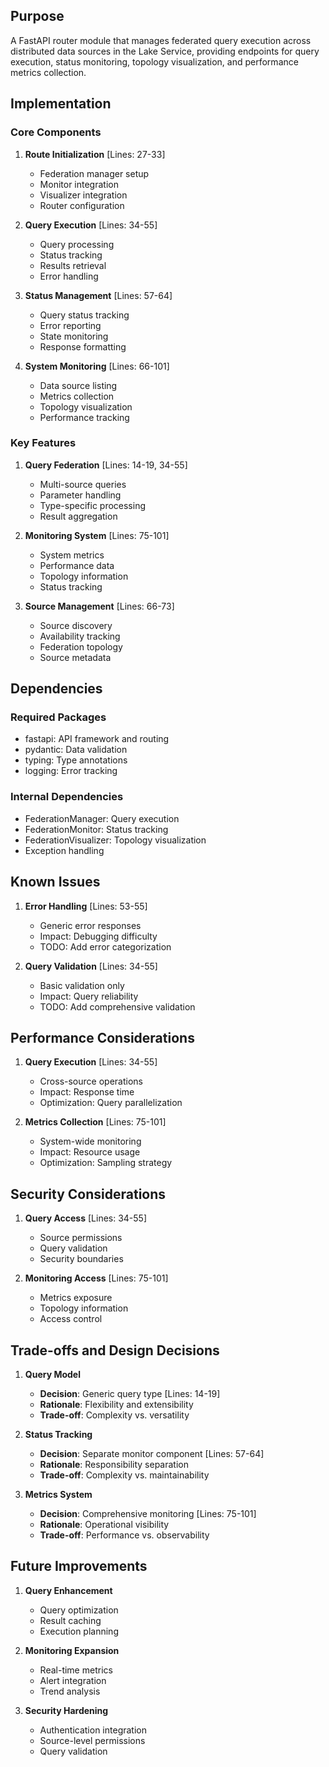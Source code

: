 ## Purpose

A FastAPI router module that manages federated query execution across distributed data sources in the Lake Service, providing endpoints for query execution, status monitoring, topology visualization, and performance metrics collection.

## Implementation

### Core Components

1. **Route Initialization** [Lines: 27-33]

   - Federation manager setup
   - Monitor integration
   - Visualizer integration
   - Router configuration

2. **Query Execution** [Lines: 34-55]

   - Query processing
   - Status tracking
   - Results retrieval
   - Error handling

3. **Status Management** [Lines: 57-64]

   - Query status tracking
   - Error reporting
   - State monitoring
   - Response formatting

4. **System Monitoring** [Lines: 66-101]
   - Data source listing
   - Metrics collection
   - Topology visualization
   - Performance tracking

### Key Features

1. **Query Federation** [Lines: 14-19, 34-55]

   - Multi-source queries
   - Parameter handling
   - Type-specific processing
   - Result aggregation

2. **Monitoring System** [Lines: 75-101]

   - System metrics
   - Performance data
   - Topology information
   - Status tracking

3. **Source Management** [Lines: 66-73]
   - Source discovery
   - Availability tracking
   - Federation topology
   - Source metadata

## Dependencies

### Required Packages

- fastapi: API framework and routing
- pydantic: Data validation
- typing: Type annotations
- logging: Error tracking

### Internal Dependencies

- FederationManager: Query execution
- FederationMonitor: Status tracking
- FederationVisualizer: Topology visualization
- Exception handling

## Known Issues

1. **Error Handling** [Lines: 53-55]

   - Generic error responses
   - Impact: Debugging difficulty
   - TODO: Add error categorization

2. **Query Validation** [Lines: 34-55]
   - Basic validation only
   - Impact: Query reliability
   - TODO: Add comprehensive validation

## Performance Considerations

1. **Query Execution** [Lines: 34-55]

   - Cross-source operations
   - Impact: Response time
   - Optimization: Query parallelization

2. **Metrics Collection** [Lines: 75-101]
   - System-wide monitoring
   - Impact: Resource usage
   - Optimization: Sampling strategy

## Security Considerations

1. **Query Access** [Lines: 34-55]

   - Source permissions
   - Query validation
   - Security boundaries

2. **Monitoring Access** [Lines: 75-101]
   - Metrics exposure
   - Topology information
   - Access control

## Trade-offs and Design Decisions

1. **Query Model**

   - **Decision**: Generic query type [Lines: 14-19]
   - **Rationale**: Flexibility and extensibility
   - **Trade-off**: Complexity vs. versatility

2. **Status Tracking**

   - **Decision**: Separate monitor component [Lines: 57-64]
   - **Rationale**: Responsibility separation
   - **Trade-off**: Complexity vs. maintainability

3. **Metrics System**
   - **Decision**: Comprehensive monitoring [Lines: 75-101]
   - **Rationale**: Operational visibility
   - **Trade-off**: Performance vs. observability

## Future Improvements

1. **Query Enhancement**

   - Query optimization
   - Result caching
   - Execution planning

2. **Monitoring Expansion**

   - Real-time metrics
   - Alert integration
   - Trend analysis

3. **Security Hardening**
   - Authentication integration
   - Source-level permissions
   - Query validation
